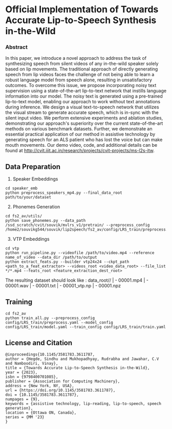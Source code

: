 # Official Implementation of Towards Accurate Lip-to-Speech Synthesis in-the-Wild
### Abstract
In this paper, we introduce a novel approach to address the task of synthesizing speech from silent videos of any in-the-wild speaker solely based on lip movements. The traditional approach of directly generating speech from lip videos faces the challenge of not being able to learn a robust language model from speech alone, resulting in unsatisfactory outcomes. To overcome this issue, we propose incorporating noisy text supervision using a state-of-the-art lip-to-text network that instills language information into our model. The noisy text is generated using a pre-trained lip-to-text model, enabling our approach to work without text annotations during inference. We design a visual text-to-speech network that utilizes the visual stream to generate accurate speech, which is in-sync with the silent input video. We perform extensive experiments and ablation studies, demonstrating our approach's superiority over the current state-of-the-art methods on various benchmark datasets. Further, we demonstrate an essential practical application of our method in assistive technology by generating speech for an ALS patient who has lost the voice but can make mouth movements. Our demo video, code, and additional details can be found at http://cvit.iiit.ac.in/research/projects/cvit-projects/ms-l2s-itw.

## Data Preparation

1. Speaker Embeddings
```
cd speaker_emb
python preprocess_speakers_mp4.py --final_data_root path/to/your/dataset
```

2. Phonemes Generation
```
cd fs2_av/utils/
python save_phonemes.py --data_path /ssd_scratch/cvit/souvik/mvlrs_v1/pretrain/ --preprocess_config /home2/souvikg544/souvik/lip2speech/fs2_av/config/LRS_train/preprocess.yaml

```

3. VTP Embeddings
```
cd vtp
python run_pipeline.py --videofile /path/to/video.mp4 --reference name_of_video --data_dir /path/to/output
python extract_feats.py --builder vtp24x24 --ckpt_path <path_to_a_feat_extractor> --videos_root <video_data_root> --file_list */*.mp4 --feats_root <feature_extraction_dest_root>

```

The resulting dataset should look like :
data_root/<speakerid>/
| - 00001.mp4
| - 00001.wav
| - 00001.txt
| - 00001_vtp.np
| - 00001.npz


## Training
```
cd fs2_av
python train_all.py --preprocess_config config/LRS_train/preprocess.yaml --model_config config/LRS_train/model.yaml --train_config config/LRS_train/train.yaml

```

## License and Citation
```
@inproceedings{10.1145/3581783.3611787,
author = {Hegde, Sindhu and Mukhopadhyay, Rudrabha and Jawahar, C.V and Namboodiri, Vinay},
title = {Towards Accurate Lip-to-Speech Synthesis in-the-Wild},
year = {2023},
isbn = {9798400701085},
publisher = {Association for Computing Machinery},
address = {New York, NY, USA},
url = {https://doi.org/10.1145/3581783.3611787},
doi = {10.1145/3581783.3611787},
numpages = {9},
keywords = {assistive technology, lip-reading, lip-to-speech, speech generation},
location = {Ottawa ON, Canada},
series = {MM '23}
}
```